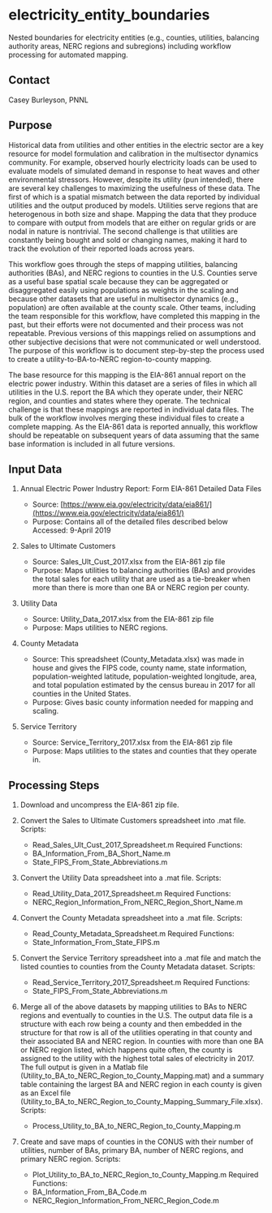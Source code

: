 # electricity_entity_boundaries
Nested boundaries for electricity entities (e.g., counties, utilities, balancing authority areas, NERC regions and subregions) including workflow processing for automated mapping.

## Contact
Casey Burleyson, PNNL

## Purpose
Historical data from utilities and other entities in the electric sector are a key resource for model formulation and calibration in the multisector dynamics community. For example, observed hourly electricity loads can be used to evaluate models of simulated demand in response to heat waves and other environmental stressors. However, despite its utility (pun intended), there are several key challenges to maximizing the usefulness of these data. The first of which is a spatial mismatch between the data reported by individual utilities and the output produced by models. Utilities serve regions that are heterogenous in both size and shape. Mapping the data that they produce to compare with output from models that are either on regular grids or are nodal in nature is nontrivial. The second challenge is that utilities are constantly being bought and sold or changing names, making it hard to track the evolution of their reported loads across years.

This workflow goes through the steps of mapping utilities, balancing authorities (BAs), and NERC regions to counties in the U.S. Counties serve as a useful base spatial scale because they can be aggregated or disaggregated easily using populations as weights in the scaling and because other datasets that are useful in multisector dynamics (e.g., population) are often available at the county scale. Other teams, including the team responsible for this workflow, have completed this mapping in the past, but their efforts were not documented and their process was not repeatable. Previous versions of this mappings relied on assumptions and other subjective decisions that were not communicated or well understood. The purpose of this workflow is to document step-by-step the process used to create a utility-to-BA-to-NERC region-to-county mapping.

The base resource for this mapping is the EIA-861 annual report on the electric power industry. Within this dataset are a series of files in which all utilities in the U.S. report the BA which they operate under, their NERC region, and counties and states where they operate. The technical challenge is that these mappings are reported in individual data files. The bulk of the workflow involves merging these individual files to create a complete mapping. As the EIA-861 data is reported annually, this workflow should be repeatable on subsequent years of data assuming that the same base information is included in all future versions.

## Input Data
1. Annual Electric Power Industry Report: Form EIA-861 Detailed Data Files
    * Source: [https://www.eia.gov/electricity/data/eia861/](https://www.eia.gov/electricity/data/eia861/)
    * Purpose: Contains all of the detailed files described below
Accessed: 9-April 2019

2. Sales to Ultimate Customers
    * Source: Sales_Ult_Cust_2017.xlsx from the EIA-861 zip file
    * Purpose: Maps utilities to balancing authorities (BAs) and provides the total sales for each utility that are used as a tie-breaker when more than there is more than one BA or NERC region per county.

3. Utility Data
    * Source: Utility_Data_2017.xlsx from the EIA-861 zip file
    * Purpose: Maps utilities to NERC regions.

4. County Metadata
    * Source: This spreadsheet (County_Metadata.xlsx) was made in house and gives the FIPS code, county name, state information, population-weighted latitude, population-weighted longitude, area, and total population estimated by the census bureau in 2017 for all counties in the United States.
    * Purpose: Gives basic county information needed for mapping and scaling.

5. Service Territory
    * Source: Service_Territory_2017.xlsx from the EIA-861 zip file
    * Purpose: Maps utilities to the states and counties that they operate in.

## Processing Steps
1.	Download and uncompress the EIA-861 zip file.

2.	Convert the Sales to Ultimate Customers spreadsheet into .mat file.
Scripts:
    *	Read_Sales_Ult_Cust_2017_Spreadsheet.m
Required Functions:
    *	BA_Information_From_BA_Short_Name.m
    *	State_FIPS_From_State_Abbreviations.m

3.	Convert the Utility Data spreadsheet into a .mat file.
Scripts:
    *	Read_Utility_Data_2017_Spreadsheet.m
Required Functions:
    *	NERC_Region_Information_From_NERC_Region_Short_Name.m

4.	Convert the County Metadata spreadsheet into a .mat file.
Scripts:
    *	Read_County_Metadata_Spreadsheet.m
Required Functions:
    *	State_Information_From_State_FIPS.m

5.	Convert the Service Territory spreadsheet into a .mat file and match the listed counties to counties from the County Metadata dataset.
Scripts:
    *	Read_Service_Territory_2017_Spreadsheet.m
Required Functions:
    *	State_FIPS_From_State_Abbreviations.m

6.	Merge all of the above datasets by mapping utilities to BAs to NERC regions and eventually to counties in the U.S. The output data file is a structure with each row being a county and then embedded in the structure for that row is all of the utilities operating in that county and their associated BA and NERC region. In counties with more than one BA or NERC region listed, which happens quite often, the county is assigned to the utility with the highest total sales of electricity in 2017. The full output is given in a Matlab file (Utility_to_BA_to_NERC_Region_to_County_Mapping.mat) and a summary table containing the largest BA and NERC region in each county is given as an Excel file (Utility_to_BA_to_NERC_Region_to_County_Mapping_Summary_File.xlsx).
Scripts:
    *	Process_Utility_to_BA_to_NERC_Region_to_County_Mapping.m

7.	Create and save maps of counties in the CONUS with their number of utilities, number of BAs, primary BA, number of NERC regions, and primary NERC region.
Scripts:
    *	Plot_Utility_to_BA_to_NERC_Region_to_County_Mapping.m
Required Functions:
    *	BA_Information_From_BA_Code.m
    *	NERC_Region_Information_From_NERC_Region_Code.m
